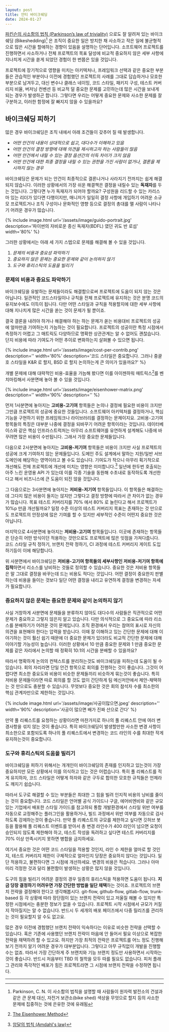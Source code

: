 ```yaml
---
layout: post
title: 안티 바이크쉐딩
date: 2024-01-27
---
```


[파킨슨의 사소함의 법칙 (Parkinson’s law of triviality)](https://en.wikipedia.org/wiki/Law_of_triviality) 으로도 잘 알려져 있는 바이크쉐딩 (Bikeshedding)[^1] 은 조직이 중요한 일은 방치한 채 사소하고 작은 일에 불균형적으로 많은 시간을 할애하는 경향이 있음을 설명하는 단어입니다. 소프트웨어 프로젝트를 진행하면서 사소하거나 전체 프로젝트의 목표 달성에 비교적 중요하지 않은 세부 사항에 지나치게 시간을 쏟게 되었던 경험이 한 번쯤은 있을 것입니다.

프로젝트에 장기적으로 영향을 미치는 아키텍처나, 프레임워크 선택과 같은 중요한 부분들은 관습적인 부분이나 이전에 경험했던 프로젝트의 사례를 그대로 답습하거나 모호한 부분으로 남겨두고, 대신 변수나 클래스 네이밍, 코드 스타일, 패키지 구성, 테스트 커버리지 비율, 버저닝 컨벤션 등 비교적 덜 중요한 문제를 고민하는데 많은 시간을 보내게 되는 경우가 발생하곤 합니다. 그렇다면 우리는 어떻게 중요한 문제와 사소한 문제를 잘 구분하고, 이러한 함정에 잘 빠지지 않을 수 있을까요?

## 바이크쉐딩 피하기

많은 경우 바이크쉐딩은 조직 내에서 아래 조건들이 갖추어 질 때 발생합니다.

* *어떤 안건의 내용이 상대적으로 쉽고, 대다수가 이해하고 있음*
* *어떤 안건의 결정 방향에 대해 의견을 제시하고자 하는 사람들이 많음*
* *어떤 안건에서 내릴 수 있는 결정 옵션간의 이득 차이가 크지 않음*
* *어떤 안건에 대한 최종 결정을 내릴 수 있는 권한을 가진 사람이 없거나, 결론을 제시하지 않는 경우*

바이크쉐딩은 문제가 되는 안건이 최종적으로 결론나거나 사라지기 전까지는 쉽게 해결되지 않습니다. 이러한 상황에서의 가장 쉬운 해결책은 결정을 내릴수 있는 **독재자**를 두는 것입니다. 그렇다면 누가 독재자가 되어야 할까요? 구성원을 리드할 수 있는 카리스마 있는 리더가 있다면 다행이지만, 매니저가 일일히 결정 사항에 개입하기 어려운 소규모 프로젝트거나 조직 구성이나 문화적인 영향 등으로 결정의 총대를 맬 사람이 나타나기 어려운 경우가 많습니다.

{% include image.html url='/assets/image/guido-portrait.jpg' description='파이썬의 자비로운 종신 독재자(BDFL) 였던 귀도 반 로섬' width='80%' %}

그러한 상황에서는 아래 세 가지 스텝으로 문제를 해결해 볼 수 있을 것입니다.

1. *문제의 비용과 중요성 파악하기*
2. *중요하지 않은 문제는 중요한 문제와 같이 논의하지 않기*
3. *도구와 휴리스틱의 도움을 빌리기*

### 문제의 비용과 중요도 파악하기

바이크쉐딩을 유발하는 문제들이라도 해결함으로써 프로젝트에 도움이 되지 않는 것은 아닙니다. 일관적인 코드스타일이나 규칙을 전체 프로젝트에 유지하는 것은 분명 코드의 유지보수에도 이득이 됩니다. 다만 어떤 스타일과 규칙을 적용할지에 대한 세부 사항에 대해 지나치게 많은 시간을 쏟는 것이 문제가 될 뿐이죠.

결국 결론을 내려야 하거나 해결해야 하는 하는 문제가 쏟는 비용대비 프로젝트의 성공에 얼마만큼 기여하는지 가늠하는 것이 필요합니다. 프로젝트의 성공이란 특정 시점에서 측정하기 어렵고 그 매트릭도 다양하므로 명확한 상관관계는 알 수 없어도 괜찮습니다. 단지 비용에 따라 기여도가 어떤 추이로 변화하는지 살펴볼 수 있으면 됩니다.

{% include image.html url='/assets/image/cost-per-contrib.png' description='' width='80%' description='코드 스타일은 중요합니다. 그러나 중괄호 스타일을 K&R 로 할지, BSD 로 할지 논의하는게 큰 의미가 있을까요?' %}

개별 문제에 대해 대략적인 비용-효율을 가늠해 봤다면 이를 아이젠하워 매트릭스[^2]를 벤치마킹해서 사분면에 놓아 볼 수 있을 것입니다.

{% include image.html url='/assets/image/eisenhower-matrix.png' description='' width='90%' description='' %}

먼저 1사분면에 놓아지는 **고비용-고기여** 항목들은 논의나 결정에 필요한 비용이 크지만 그만큼 프로젝트의 성공에 중요한 것들입니다. 소프트웨어 아키텍처를 결정하거나, 핵심 기능을 구현하기 위한 프레임워크나 라이브러리를 결정하는 문제이지요. 고비용-고기여 항목들의 특징은 대부분 나중에 결정을 되바꾸기 어려운 항목이라는 것입니다. 데이터베이스와 같은 핵심 인프라스트럭처는 아무리 소프트웨어를 유연하게 설계해도 나중에 바꾸려면 많은 비용이 수반됩니다. 그래서 가장 중요한 문제들입니다.

다음으로 2사분면에 놓아지는 **고비용-저기여** 항목들은 비용이 크지만 사실 프로젝트의 성공에 크게 기여하지 않는 문제들입니다. 도메인 주도 설계에서 말하는 지원/일반 서브도메인에 해당하는 영역이라고 볼 수도 있습니다. 기여도가 작으니 아무리 획기적으로 개선해도 전체 프로젝트에 개선에 미치는 영향은 미미합니다.[^3] 일년에 한두번 호출되는 아주 느린 운영용 API 가 있는데 이를 각종 기술을 동원해 수초내로 동작하도록 개선한다고 해서 비즈니스에 큰 도움이 되진 않을 것입니다.

그 다음으로는 3사분면에 놓아지는 **저비용-저기여** 항목들입니다. 이 항목들은 해결하는데 그다지 많은 비용이 들지는 않지만 그렇다고 결정 방향에 따라서 큰 차이가 없는 경우가 많습니다. 목표 테스트 커버리지를 70% 에서 80% 로 늘린다고 해서 프로젝트가 10%p 만큼 개선될까요? 일정 수준 이상의 테스트 커버리지 목표는 존재하는 것 만으로도 프로젝트의 안정성에 많은 기여를 할 수 있지만 세부적인 수준이 어떤지 중요한 것은 아닙니다.

마지막으로 4사분면에 놓아지는 **저비용-고기여** 항목들입니다. 이곳에 존재하는 항목들은 단순히 어떤 방식이던 적용하는 것만으로도 프로젝트에 많은 잇점을 가져다줍니다. 코드 스타일 규칙 정하기, 브랜치 전략 정하기, CI 과정에 테스트 커버리지 게이트 도입하기등이 이에 해당합니다.

위 사분면에서 바이크쉐딩은 **저비용-고기여 항목들의 세부사항인 저비용-저기여 항목에 집착**하면서 리소스를 낭비하는 것들로 정의할 수 있습니다. 중요한 것은 저비용 항목들은 말 그대로 결정을 바꾸는데 드는 비용도 적다는 것입니다. 어떤 결정이 중요한지 판별하는데 비용을 들이는 것보다 일단 어떤 결정을 내리고 유연하게 결정을 변경하는 자세가 필요합니다.

### 중요하지 않은 문제는 중요한 문제와 같이 논의하지 않기

사실 거창하게 사분면에 문제들을 분류하지 않아도 대다수의 사람들은 직관적으로 어떤 문제가 중요하고 그렇지 않은지 알고 있습니다. 다만 의식적으로 그 중요도에 따라 리소스를 분배하기가 어려운 것이 문제입니다. 조직 환경에서 우리는 참여의 표시로 자신의 의견을 표현해야 한다는 압력을 받습니다. 이때 잘 이해하고 있는 간단한 문제에 대해 이야기하는 것이 훨신 쉽기 때문에 더 중요한 문제가 있더라도 비교적 간단한 문제에 대해 이야기할 가능성이 높습니다. 이러한 상황에서 10 만큼 중요한 문제와 1 만큼 중요한 문제를 같은 자리에서 논의할 때 정확히 10:1의 시간을 분배할 수 있을까요?

따라서 명확하게 논의의 컨텍스트를 분리하는것도 바이크쉐딩을 피하는데 도움이 될 수 있습니다. 회의 자리라면 단일 안건 항목으로 회의를 진행하는 것이 좋습니다. 그것이 어렵다면 최소한 중요도와 비용이 비슷한 문제들끼리 비슷하게 묶는것이 좋습니다. 특히 저비용 문제들이라면 따로 회의를 할 것도 없이 간단하게 팀 메신저안에서 제안-채택하는 것 만으로도 충분할 수 있습니다. 무엇보다 중요한 것은 회의 참석자 수를 최소한의 핵심 관계자만으로 제한하는 것입니다.

{% include image.html url='/assets/image/사공이많으면.jpeg' description='' width='90%' description='사공이 많으면 배가 진짜 산으로 간다' %}

만약 풀 리퀘스트를 요청하는 상황이라면 마찬가지로 하나의 풀 리퀘스트 안에 여러 변경사항을 섞지 않는 것이 좋습니다. 특히 바이크쉐딩이 발생할만한 사소한 변경 사항이 최소한으로 포함되도록 하나의 풀 리퀘스트에서 변경하는 코드 라인의 수를 최대한 작게 유지하는것이 중요합니다.

### 도구와 휴리스틱의 도움을 빌리기

바이크쉐딩을 피하기 위해서는 개개인이 바이크쉐딩의 존재를 인지하고 있는것이 가장 중요하지만 모든 상황에서 이를 의식하고 있는 것은 어렵습니다. 특히 풀 리퀘스트를 적게 유지하자, 코드 스타일은 어떻게 하자와 같은 구두로 합의한 모호한 규칙들은 언제라도 깨지기 쉽습니다.

따라서 도구로 해결할 수 있는 부분들은 최대한 그 힘을 빌려 인지적 비용의 낭비를 줄이는 것이 중요합니다. 코드 스타일은 언어별 공식 가이드나 구글, 에어비엔비와 같은 규모 있는 기업에서 배포한 스타일 가이드를 참고하되 통합 개발환경에서 스타일 위반 여부를 자동으로 교정해주는 플러그인을 활용하거나, 빌드 과정에서 위반 여부를 자동으로 검사하도록 강제하는것이 좋습니다. 만약 풀 리퀘스트의 규모를 제한하고 싶다면 깃허브 봇등을 활용해 풀 리퀘스트 이벤트를 받아서 총 변경 라인수가 400 라인이 넘으면 요청이 승인되지 않도록 제한해야 하고, 테스트 작성을 독려하고 싶다면 테스트 커버리지를 70% 이상 만족시키지 못하면 병합을 금지하세요.

여기서 중요한 것은 어떤 코드 스타일을 적용할 것인지, 라인 수 제한을 얼마로 할 것인지, 테스트 커버리지 제한이 구체적으로 얼마인지 당장은 중요하지 않다는 것입니다. 일단 적용하고, 불편하다면 그 시점에 개선하세요. 변경의 비용은 적습니다. 그러나 아마 미리 걱정한 것과 달리 불편함이 발생하는 상황은 많지 않을 것입니다.

도구의 힘을 빌리기 어려운 결정의 경우 일종의 휴리스틱을 적용하면 도움이 됩니다. **지금 당장 결정하기 어려우면 가장 간단한 방법을 일단 채택**하는 것이죠. 프로젝트의 브랜치 전략을 결정해야 한다고 생각해봅시다. git-flow, github-flow, gitlab-flow, trunk-based 등 각 상황에 따라 장단점이 있는 브랜치 전략이 있고 저울질 해볼 수 있지만 특정한 시점에서는 충분한 정보가 없을 수 있습니다. 프로젝트 시작 시점에서 규모가 커질지 작아질지는 알 수 없습니다. 반드시 두 세개의 배포 페이즈에서 다중 릴리즈를 관리하는 것이 필요할지 알 수도 없고요.

많은 경우 이전에 경험했던 브랜치 전략이 익숙하다는 이유로 비슷한 전략을 선택할 수 있습니다. 혹은 기존에 사용했던 브랜치 전략이 마음에 안 들어서 필요 이상으로 복잡한 전략을 채택하려 할 수 있고요. 하지만 가장 최적의 전략은 프로젝트를 어느 정도 진행해보기 전까지 알기 어려운 경우가 대부분입니다. 그렇다고 아무 규칙없이 개발을 진행할 수는 없죠. 따라서 가장 간단하게 주 브랜치와 기능 브랜치 정도만 사용하면서 시작하는 것이 좋습니다. 반드시 처음부터 TBD 의 철학을 모두 따를 필요도 없습니다. 피처 플래그 관리와 즉각적인 배포가 힘든 프로젝트라면 그 시점에 브랜치 전략을 수정하면 됩니다.


---
[^1]: Parkinson, C. N. 이 사소함의 법칙을 설명할 때 사람들이 원자력 발전소의 건설과 같은 큰 문제 대신, 자전거 보관소(bike shed) 색상을 무엇으로 할지 등의 사소한 문제에 집중하는 것에 은유한 것에 유래됨
[^2]: [The Eisenhower Method](https://en.wikipedia.org/wiki/Time_management#The_Eisenhower_Method)
[^3]: [암달의 법칙 (Amdahl's law)](https://ko.wikipedia.org/wiki/%EC%95%94%EB%8B%AC%EC%9D%98_%EB%B2%95%EC%B9%99)


